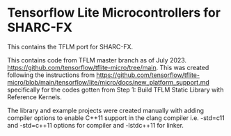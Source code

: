 # Tensorflow Lite Microcontrollers for SHARC-FX

This contains the TFLM port for SHARC-FX.

This contains code from TFLM master branch as of July 2023. https://github.com/tensorflow/tflite-micro/tree/main. This was created following the instructions from https://github.com/tensorflow/tflite-micro/blob/main/tensorflow/lite/micro/docs/new_platform_support.md specifically for the codes gotten from Step 1: Build TFLM Static Library with Reference Kernels.

The library and example projects were created manually with adding compiler options to enable C++11 support in the clang compiler i.e. -std=c11 and -std=c++11 options for compiler and -lstdc++11 for linker. 
